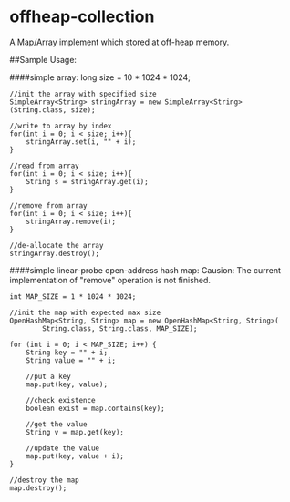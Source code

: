 offheap-collection
==================

A Map/Array implement which stored at off-heap memory.

##Sample Usage:

####simple array:
    long size = 10 * 1024 * 1024;
    
    //init the array with specified size
    SimpleArray<String> stringArray = new SimpleArray<String>(String.class, size);
    
    //write to array by index
    for(int i = 0; i < size; i++){
		stringArray.set(i, "" + i);
	}
	
	//read from array
	for(int i = 0; i < size; i++){
		String s = stringArray.get(i);
	}
	
	//remove from array
	for(int i = 0; i < size; i++){
		stringArray.remove(i);
	}
	
	//de-allocate the array
	stringArray.destroy();
	
####simple linear-probe open-address hash map:
Causion: The current implementation of "remove" operation is not finished.

    int MAP_SIZE = 1 * 1024 * 1024;
    
    //init the map with expected max size
	OpenHashMap<String, String> map = new OpenHashMap<String, String>(
			String.class, String.class, MAP_SIZE);
			
	for (int i = 0; i < MAP_SIZE; i++) {
		String key = "" + i;
		String value = "" + i;
		
		//put a key
		map.put(key, value);
		
		//check existence
		boolean exist = map.contains(key);
		
		//get the value
		String v = map.get(key);
		
		//update the value
		map.put(key, value + i);
	}
	
	//destroy the map
	map.destroy();
	